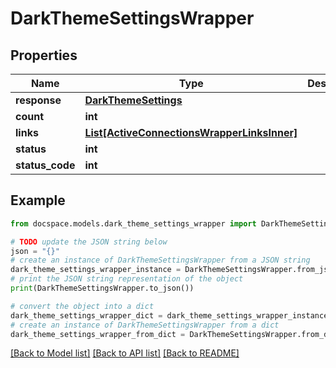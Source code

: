# DarkThemeSettingsWrapper


## Properties

Name | Type | Description | Notes
------------ | ------------- | ------------- | -------------
**response** | [**DarkThemeSettings**](DarkThemeSettings.md) |  | [optional] 
**count** | **int** |  | [optional] 
**links** | [**List[ActiveConnectionsWrapperLinksInner]**](ActiveConnectionsWrapperLinksInner.md) |  | [optional] 
**status** | **int** |  | [optional] 
**status_code** | **int** |  | [optional] 

## Example

```python
from docspace.models.dark_theme_settings_wrapper import DarkThemeSettingsWrapper

# TODO update the JSON string below
json = "{}"
# create an instance of DarkThemeSettingsWrapper from a JSON string
dark_theme_settings_wrapper_instance = DarkThemeSettingsWrapper.from_json(json)
# print the JSON string representation of the object
print(DarkThemeSettingsWrapper.to_json())

# convert the object into a dict
dark_theme_settings_wrapper_dict = dark_theme_settings_wrapper_instance.to_dict()
# create an instance of DarkThemeSettingsWrapper from a dict
dark_theme_settings_wrapper_from_dict = DarkThemeSettingsWrapper.from_dict(dark_theme_settings_wrapper_dict)
```
[[Back to Model list]](../README.md#documentation-for-models) [[Back to API list]](../README.md#documentation-for-api-endpoints) [[Back to README]](../README.md)


